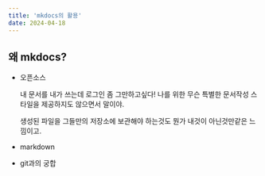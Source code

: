 ```yaml
---
title: 'mkdocs의 활용'
date: 2024-04-18
---
```


## 왜 mkdocs?

- 오픈소스

  내 문서를 내가 쓰는데 로그인 좀 그만하고싶다! 나를 위한 무슨 특별한 문서작성 스타일을 제공하지도 않으면서 말이야.

  생성된 파일을 그들만의 저장소에 보관해야 하는것도 뭔가 내것이 아닌것만같은 느낌이고.

- markdown
- git과의 궁합
